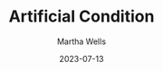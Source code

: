 ---
title: "Artificial Condition"
author: "Martha Wells"
date: 2023-07-13
star_rating: 3
books/tags:
    - "fiction"
    - "science-fiction"
---